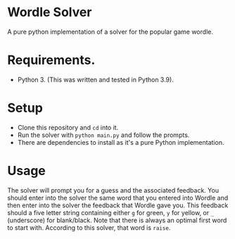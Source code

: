 # Wordle Solver
A pure python implementation of a solver for the popular game wordle.

# Requirements.
 - Python 3. (This was written and tested in Python 3.9).

# Setup
 - Clone this repository and `cd` into it.
 - Run the solver with `python main.py` and follow the prompts.
 - There are dependencies to install as it's a pure Python implementation.
 
 # Usage
The solver will prompt you for a guess and the associated feedback. You should enter into the solver the same word that you entered into Wordle and then enter into the solver the feedback that Wordle gave you. This feedback should a five letter string containing either `g` for green, `y` for yellow, or `_` (underscore) for blank/black.
Note that there is always an optimal first word to start with. According to this solver, that word is `raise`.
